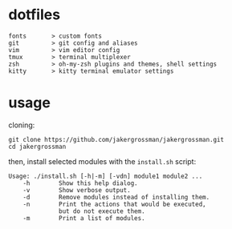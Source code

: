 # dotfiles
```
fonts       > custom fonts
git         > git config and aliases
vim         > vim editor config
tmux        > terminal multiplexer
zsh         > oh-my-zsh plugins and themes, shell settings
kitty       > kitty terminal emulator settings
```

# usage
cloning:
```
git clone https://github.com/jakergrossman/jakergrossman.git
cd jakergrossman
```

then, install selected modules with the `install.sh` script:

```
Usage: ./install.sh [-h|-m] [-vdn] module1 module2 ...
    -h        Show this help dialog.
    -v        Show verbose output.
    -d        Remove modules instead of installing them.
    -n        Print the actions that would be executed,
              but do not execute them.
    -m        Print a list of modules.
```
